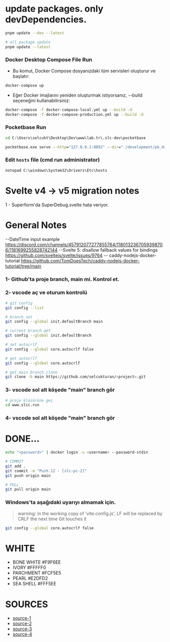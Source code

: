 # update packages. only devDependencies.

```bash
pnpm update --dev --latest
```

```bash
# all package update
pnpm update --latest
```

### Docker Desktop Compose File Run

- Bu komut, Docker Compose dosyanızdaki tüm servisleri oluşturur ve başlatır:

```bash
docker-compose up
```

- Eğer Docker imajlarını yeniden oluşturmak istiyorsanız, --build seçeneğini kullanabilirsiniz:

```bash
docker-compose -f docker-compose-local.yml up --build -d
docker-compose -f docker-compose-production.yml up --build -d
```

### Pocketbase Run

```bat
cd C:\Users\selcukt\Desktop\Dev\www\lab.tr\.slc-dev\pocketbase

pocketbase.exe serve --http="127.0.0.1:8092" --dir="./development/pb_data" --migrationsDir="./development/pb_migrations" --hooksDir="./development/pb_hooks" --publicDir="./development/pb_public"
```

### Edit `hosts` file (cmd run administrator)

```bat
notepad C:\windows\System32\Drivers\Etc\hosts
```

# Svelte v4 -> v5 migration notes

1 - Superform'da SuperDebug.svelte hata veriyor.

# General Notes

--DateTime input example
https://discord.com/channels/457912077277855764/1180132367059398706/1181699255828742144
--Svelte 5: disallow fallback values for bindings
https://github.com/sveltejs/svelte/issues/9764
-- caddy-nodejs-docker-tutorial
https://github.com/TomDoesTech/caddy-nodejs-docker-tutorial/tree/main

### 1- Github'ta proje branch, main mi. Kontrol et.

### 2- vscode aç ve oturum kontrolü

```bash
# git config
git config --list
```

```bash
# branch set
git config --global init.defaultBranch main
```

```bash
# current branch get
git config --global init.defaultBranch
```

```bash
# set autocrlf
git config --global core.autocrlf false
```

```bash
# get autocrlf
git config --global core.autocrlf
```

```bash
# get main branch clone
git clone -b main https://github.com/selcukturan/<project>.git
```

### 3- vscode sol alt köşede "main" branch gör

```bash
# proje klasörüne geç
cd www.slcc.run
```

### 4- vscode sol alt köşede "main" branch gör

# DONE...

```bash
echo "<password>" | docker login -u <username> --password-stdin
```

```bash
# COMMIT
git add .
git commit -m "Push.12 - [slc-pc-2]"
git push origin main
```

```bash
# PULL
git pull origin main
```

### Windows'ta aşağıdaki uyarıyı almamak için.

> warning: in the working copy of 'vite.config.js', LF will be replaced by CRLF the next time Git touches it

```bash
git config --global core.autocrlf false
```

# WHITE

- BONE WHITE #F9F6EE
- IVORY #FFFFF0
- PARCHMENT #FCF5E5
- PEARL #E2DFD2
- SEA SHELL #FFF5EE

# SOURCES

- [source-1](https://www.youtube.com/watch?v=AxPB3e-3yEM)
- [source-2](https://github.com/jianyuan/pocketbase-sveltekit-auth)
- [source-3](https://github.com/pocketbase/js-sdk#ssr-integration)
- [source-4](https://www.youtube.com/watch?v=vLze97zZKsU)
